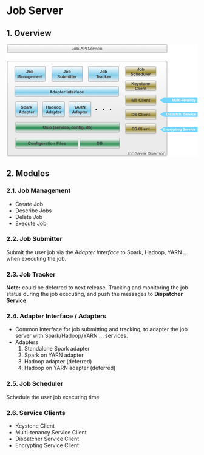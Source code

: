 <!--
        Licensed Materials - Property of esse.io

        (C) Copyright esse.io Inc. 2015 All Rights Reserved

        Licensed under the Apache License, Version 2.0 (the "License");
        you may not use this file except in compliance with the License.
        You may obtain a copy of the License at

           http://www.apache.org/licenses/LICENSE-2.0

        Unless required by applicable law or agreed to in writing, software
        distributed under the License is distributed on an "AS IS" BASIS,
        WITHOUT WARRANTIES OR CONDITIONS OF ANY KIND, either express or implied.
        See the License for the specific language governing permissions and
        limitations under the License.
-->

# Job Server

## 1. Overview

  ![Overview](/design/_static/fw-job-server.png)

## 2. Modules

### 2.1. Job Management

* Create Job
* Describe Jobs
* Delete Job
* Execute Job

### 2.2. Job Submitter
Submit the user job via the *Adapter Interface* to Spark, Hadoop, YARN ... when executing the job.

### 2.3. Job Tracker
**Note:** could be deferred to next release.
Tracking and monitoring the job status during the job executing, and push the messages to **Dispatcher Service**.

### 2.4. Adapter Interface / Adapters
* Common Interface for job submitting and tracking, to adapter the job server with Spark/Hadoop/YARN ... services.
* Adapters
  1. Standalone Spark adapter
  1. Spark on YARN adapter
  1. Hadoop adapter (deferred)
  1. Hadoop on YARN adapter (deferred)

### 2.5. Job Scheduler
Schedule the user job executing time.

### 2.6. Service Clients
* Keystone Client
* Multi-tenancy Service Client
* Dispatcher Service Client
* Encrypting Service Client
